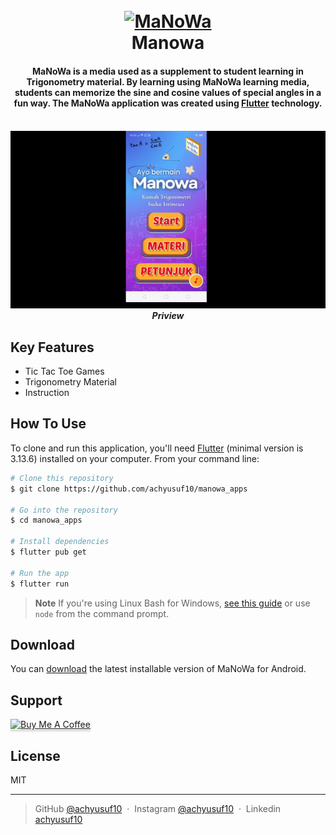 
<h1 align="center">
  <br>
  <a href="https://install.appcenter.ms/users/achyusuf10/apps/manowa/distribution_groups/production"><img src="https://i.ibb.co/zNH1ZM7/playstore.png" alt="MaNoWa" width="200"></a>
  <br>
  Manowa
  <br>
</h1>

<h4 align="center">MaNoWa is a media used as a supplement to student learning in Trigonometry material. By learning using MaNoWa learning media, students can memorize the sine and cosine values of special angles in a fun way. The MaNoWa application was created using <a href="https://flutter.dev/" target="_blank">Flutter</a> technology.</h4>

<!-- <p align="center">
  <a href="https://www.buymeacoffee.com/yusufachmac">
    <img src="https://img.shields.io/badge/$-donate-ff69b4.svg?maxAge=2592000&amp;style=flat">
  </a>
</p> -->


<h5 align="center">
  <br>
  <a href="https://install.appcenter.ms/users/achyusuf10/apps/manowa/distribution_groups/production"><img src="https://raw.githubusercontent.com/achyusuf10/manowa_apps/main/priview/MaNoWa.gif" alt="MaNoWa" width="700"></a>
  <br>
  Priview
  <br>
</h5>


## Key Features

* Tic Tac Toe Games
* Trigonometry Material
* Instruction

## How To Use

To clone and run this application, you'll need [Flutter](https://docs.flutter.dev/get-started/install) (minimal version is 3.13.6) installed on your computer. From your command line:

```bash
# Clone this repository
$ git clone https://github.com/achyusuf10/manowa_apps

# Go into the repository
$ cd manowa_apps

# Install dependencies
$ flutter pub get

# Run the app
$ flutter run
```

> **Note**
> If you're using Linux Bash for Windows, [see this guide](https://www.howtogeek.com/261575/how-to-run-graphical-linux-desktop-applications-from-windows-10s-bash-shell/) or use `node` from the command prompt.


## Download

You can [download](https://install.appcenter.ms/users/achyusuf10/apps/manowa/distribution_groups/production) the latest installable version of MaNoWa for Android.


## Support

<a href="https://www.buymeacoffee.com/yusufachmac" target="_blank"><img src="https://www.buymeacoffee.com/assets/img/custom_images/purple_img.png" alt="Buy Me A Coffee" style="height: 41px !important;width: 174px !important;box-shadow: 0px 3px 2px 0px rgba(190, 190, 190, 0.5) !important;-webkit-box-shadow: 0px 3px 2px 0px rgba(190, 190, 190, 0.5) !important;" ></a>


## License

MIT

---

> GitHub [@achyusuf10](https://github.com/achyusuf10) &nbsp;&middot;&nbsp;
> Instagram [@achyusuf10](https://instagram.com/achyusuf10) &nbsp;&middot;&nbsp;
> Linkedin [achyusuf10](https://www.linkedin.com/in/achmad-yusuf-bagus-setiawan-84a43323b/)

